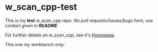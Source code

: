 # w_scan_cpp-test

This is my **test** w_scan_cpp repo.
*No pull requests/issues/bugs here, use contact given in **README**.*


For further details on w_scan_cpp, see it's [Homepage](https://www.gen2vdr.de/wirbel/w_scan_cpp/index2.html).

This one my workbench only.
